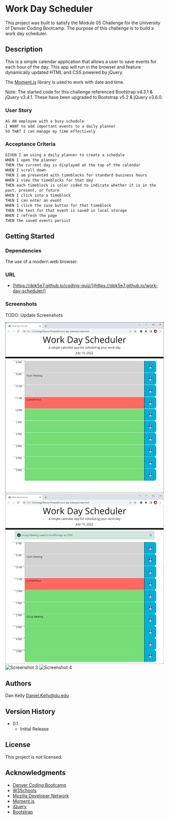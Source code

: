 # Work Day Scheduler

This project was built to satisfy the Module 05 Challenge for the University of Denver Coding Bootcamp. The purpose of this challenge is to build a work day scheduler.

## Description

This is a simple calendar application that allows a user to save events for each hour of the day. This app will run in the browser and feature dynamically updated HTML and CSS powered by jQuery.

The [Moment.js](https://momentjs.com/) library is used to work with date and time.

Note: The started code for this challenge referenced Bootstrap v4.3.1 & jQuery v3.4.1. These have been upgraded to Bootstrap v5.2 & jQuery v3.6.0.

### User Story

```
AS AN employee with a busy schedule
I WANT to add important events to a daily planner
SO THAT I can manage my time effectively
```

### Acceptance Criteria

```
GIVEN I am using a daily planner to create a schedule
WHEN I open the planner
THEN the current day is displayed at the top of the calendar
WHEN I scroll down
THEN I am presented with timeblocks for standard business hours
WHEN I view the timeblocks for that day
THEN each timeblock is color coded to indicate whether it is in the past, present, or future
WHEN I click into a timeblock
THEN I can enter an event
WHEN I click the save button for that timeblock
THEN the text for that event is saved in local storage
WHEN I refresh the page
THEN the saved events persist
```

## Getting Started

### Dependencies

The use of a modern web browser.

### URL

- [https://dpk5e7.github.io/coding-quiz/](https://dpk5e7.github.io/work-day-scheduler/)

### Screenshots

TODO: Update Screenshots

![Screenshot 1](./assets/Screenshots/screenshot1.jpg)
![Screenshot 2](./assets/Screenshots/screenshot2.jpg)
![Screenshot 3](./assets/Screenshots/screenshot3.jpg)
![Screenshot 4](./assets/Screenshots/screenshot4.jpg)

## Authors

Dan Kelly
Daniel.Kelly@du.edu

## Version History

- 0.1
  - Initial Release

## License

This project is not licensed.

## Acknowledgments

- [Denver Coding Bootcamp](https://bootcamp.du.edu/)
- [W3Schools](https://www.w3schools.com/)
- [Mozilla Developer Network](https://developer.mozilla.org/)
- [Moment.js](https://momentjs.com/)
- [jQuery](https://jquery.com/)
- [Bootstrap](https://getbootstrap.com/)
